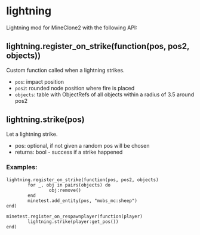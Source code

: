 # lightning
Lightning mod for MineClone2 with the following API:

## lightning.register_on_strike(function(pos, pos2, objects))
Custom function called when a lightning strikes.

* `pos`: impact position
* `pos2`: rounded node position where fire is placed
* `objects`: table with ObjectRefs of all objects within a radius of 3.5 around pos2

## lightning.strike(pos)
Let a lightning strike.

* pos: optional, if not given a random pos will be chosen
* returns: bool - success if a strike happened


### Examples:

```
lightning.register_on_strike(function(pos, pos2, objects)
        for _, obj in pairs(objects) do
                obj:remove()
        end
        minetest.add_entity(pos, "mobs_mc:sheep")
end)

minetest.register_on_respawnplayer(function(player)
        lightning.strike(player:get_pos())
end)
```